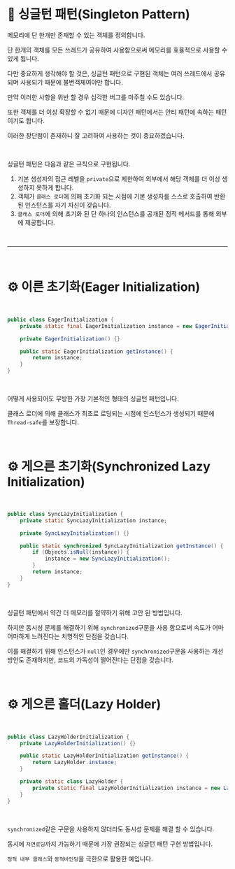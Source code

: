 # 📜 싱글턴 패턴(Singleton Pattern)

메모리에 단 한개만 존재할 수 있는 객체를 정의합니다.

단 한개의 객체를 모든 쓰레드가 공유하여 사용함으로써 메모리를 효율적으로 사용할 수 있게 됩니다.

다만 중요하게 생각해야 할 것은, 싱글턴 패턴으로 구현된 객체는 여러 쓰레드에서 공유되며 사용되기 때문에 불변객체여야만 합니다.

만약 이러한 사항을 위반 할 경우 심각한 버그를 마주칠 수도 있습니다.

또한 객체를 더 이상 확장할 수 없기 때문에 디자인 패턴에서는 안티 패턴에 속하는 패턴이기도 합니다.

이러한 장단점이 존재하니 잘 고려하여 사용하는 것이 중요하겠습니다.

<br />

싱글턴 패턴은 다음과 같은 규칙으로 구현됩니다.

1. 기본 생성자의 접근 레벨을 `private`으로 제한하여 외부에서 해당 객체를 더 이상 생성하지 못하게 합니다.
2. 객체가 `클래스 로더`에 의해 초기화 되는 시점에 기본 생성자를 스스로 호출하여 반환된 인스턴스를 자기 자신이 갖습니다.
3. `클래스 로더`에 의해 초기화 된 단 하나의 인스턴스를 공개된 정적 메서드를 통해 외부에 제공합니다.

<br />

---

<br />

# ⚙ 이른 초기화(Eager Initialization)

<br />

```java
public class EagerInitialization {
    private static final EagerInitialization instance = new EagerInitialization();

    private EagerInitialization() {}

    public static EagerInitialization getInstance() {
        return instance;
    }
}
```

<br />

어떻게 사용되어도 무방한 가장 기본적인 형태의 싱글턴 패턴입니다.

클래스 로더에 의해 클래스가 최초로 로딩되는 시점에 인스턴스가 생성되기 때문에 `Thread-safe`를 보장합니다.

<br />

# ⚙ 게으른 초기화(Synchronized Lazy Initialization)

<br />

```java
public class SyncLazyInitialization {
    private static SyncLazyInitialization instance;

    private SyncLazyInitialization() {}

    public static synchronized SyncLazyInitialization getInstance() {
        if (Objects.isNull(instance)) {
            instance = new SyncLazyInitialization();
        }
        return instance;
    }
}
```

<br />

싱글턴 패턴에서 약간 더 메모리를 절약하기 위해 고안 된 방법입니다.

하지만 동시성 문제를 해결하기 위해 `synchronized`구문을 사용 함으로써 속도가 어마어마하게 느려진다는 치명적인 단점을 갖습니다.

이를 해결하기 위해 인스턴스가 `null`인 경우에만 `synchronized`구문을 사용하는 개선 방안도 존재하지만, 코드의 가독성이 떨어진다는 단점을 갖습니다.

<br />

# ⚙ 게으른 홀더(Lazy Holder)

<br />

```java
public class LazyHolderInitialization {
    private LazyHolderInitialization() {}

    public static LazyHolderInitialization getInstance() {
        return LazyHolder.instance;
    }

    private static class LazyHolder {
        private static final LazyHolderInitialization instance = new LazyHolderInitialization();
    }
}
```

<br />

`synchronized`같은 구문을 사용하지 않더라도 동시성 문제를 해결 할 수 있습니다.

동시에 `지연로딩`까지 가능하기 때문에 가장 권장되는 싱글턴 패턴 구현 방법입니다. 

`정적 내부 클래스`와 `동적바인딩`을 극한으로 활용한 예입니다. 

<br />
